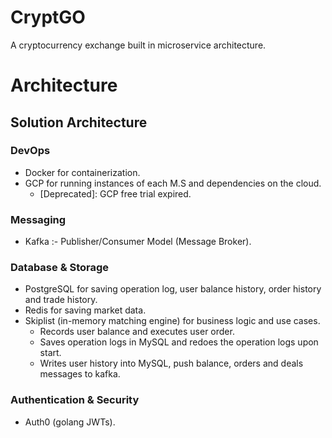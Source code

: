# CryptGO

A cryptocurrency exchange built in microservice architecture.

# Architecture

## Solution Architecture

### DevOps

- Docker for containerization.
- GCP for running instances of each M.S and dependencies on the cloud.
  - [Deprecated]: GCP free trial expired.

### Messaging

- Kafka :- Publisher/Consumer Model (Message Broker).
<!-- - gRPC :- . -->

### Database & Storage

- PostgreSQL for saving operation log, user balance history, order history and trade history.
- Redis for saving market data.
- Skiplist (in-memory matching engine) for business logic and use cases.
  - Records user balance and executes user order.
  - Saves operation logs in MySQL and redoes the operation logs upon start.
  - Writes user history into MySQL, push balance, orders and deals messages to kafka.

### Authentication & Security

- Auth0 (golang JWTs).

<!-- ### Services

- Gateway Service
- Match Service
- Memory Store Service
- Wallet Service
- WS Service

- Rest is TBD -->
